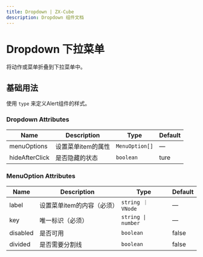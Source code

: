 ```yaml
---
title: Dropdown | ZX-Cube
description: Dropdown 组件文档
---
```


# Dropdown 下拉菜单

将动作或菜单折叠到下拉菜单中。

## 基础用法

使用 `type` 来定义Alert组件的样式。

<preview path="../demo/Dropdown/Basic.vue" title="基础用法" description="Dropdown 组件的基础用法"></preview>

### Dropdown Attributes

| Name           | Description | Type           | Default |
| -------------- | ----------- | -------------- | ------- |
| menuOptions    | 设置菜单item的属性 | `MenuOption[]` | —       |
| hideAfterClick | 是否隐藏的状态     | `boolean`      | ture    |

### MenuOption Attributes

| Name     | Description     | Type               | Default |
| -------- | --------------- | ------------------ | ------- |
| label    | 设置菜单item的内容（必须） | `string ｜ VNode`   | —       |
| key      | 唯一标识（必须）        | `string \| number` | —       |
| disabled | 是否可用            | `boolean`          | false   |
| divided  | 是否需要分割线         | `boolean`          | false   |

